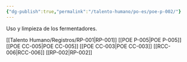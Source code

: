 ```yaml
---
{"dg-publish":true,"permalink":"/talento-humano/po-es/poe-p-002/"}
---
```


Uso y limpieza de los fermentadores.

[[Talento Humano/Registros/RP-001\|RP-001]]
[[POE P-005\|POE P-005]]
[[POE CC-005\|POE CC-005]]
[[POE CC-003\|POE CC-003]]
[[RCC-006\|RCC-006]]
[[RP-002\|RP-002]]